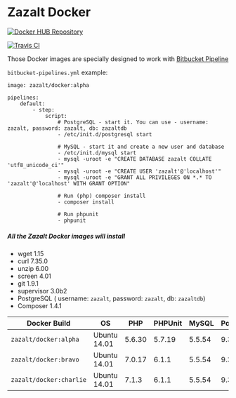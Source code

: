 # Zazalt Docker

[![Docker HUB Repository](http://dockeri.co/image/zazalt/docker)](https://hub.docker.com/r/zazalt/docker/)

[![Travis CI](https://travis-ci.org/Zazalt/Docker.svg?branch=master)](https://travis-ci.org/Zazalt/Docker)

Those Docker images are specially designed to work with [Bitbucket Pipeline](https://bitbucket.org/product/features/pipelines)

`bitbucket-pipelines.yml` example:

```ymp
image: zazalt/docker:alpha

pipelines:
    default:
        - step:
            script:
                # PostgreSQL - start it. You can use - username: zazalt, password: zazalt, db: zazaltdb
                - /etc/init.d/postgresql start
                
                # MySQL - start it and create a new user and database
                - /etc/init.d/mysql start
                - mysql -uroot -e "CREATE DATABASE zazalt COLLATE 'utf8_unicode_ci'"
                - mysql -uroot -e "CREATE USER 'zazalt'@'localhost'"
                - mysql -uroot -e "GRANT ALL PRIVILEGES ON *.* TO 'zazalt'@'localhost' WITH GRANT OPTION"
                
                # Run (php) composer install
                - composer install
                
                # Run phpunit
                - phpunit
```

##### All the Zazalt Docker images will install
* wget 1.15
* curl 7.35.0
* unzip 6.00
* screen 4.01
* git 1.9.1
* supervisor 3.0b2
* PostgreSQL ( username: `zazalt`, password: `zazalt`, db: `zazaltdb`)
* Composer 1.4.1


| Docker Build            | OS            | PHP    | PHPUnit | MySQL  | PostgreSQL |
| ----------------------- |---------------| -------| ------- | ------ | ---------- |
| `zazalt/docker:alpha`   | Ubuntu 14.01  | 5.6.30 | 5.7.19  | 5.5.54 | 9.3        |
| `zazalt/docker:bravo`   | Ubuntu 14.01  | 7.0.17 | 6.1.1   | 5.5.54 | 9.3        |
| `zazalt/docker:charlie` | Ubuntu 14.01  | 7.1.3  | 6.1.1   | 5.5.54 | 9.3        |